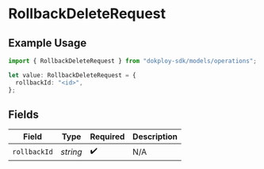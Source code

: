 # RollbackDeleteRequest

## Example Usage

```typescript
import { RollbackDeleteRequest } from "dokploy-sdk/models/operations";

let value: RollbackDeleteRequest = {
  rollbackId: "<id>",
};
```

## Fields

| Field              | Type               | Required           | Description        |
| ------------------ | ------------------ | ------------------ | ------------------ |
| `rollbackId`       | *string*           | :heavy_check_mark: | N/A                |